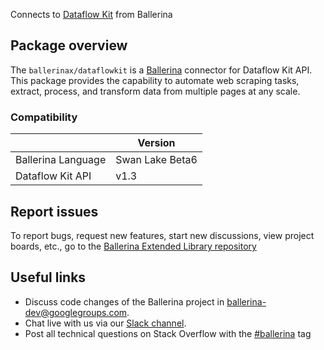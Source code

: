 Connects to [Dataflow Kit](https://dataflowkit.com/doc-api) from Ballerina

## Package overview
The `ballerinax/dataflowkit` is a [Ballerina](https://ballerina.io/) connector for Dataflow Kit API.
This package provides the capability to automate web scraping tasks, extract, process, and transform data from multiple pages at any scale.

### Compatibility
|                    | Version         |
|--------------------|-----------------|
| Ballerina Language | Swan Lake Beta6 | 
| Dataflow Kit API   | v1.3            |

## Report issues
To report bugs, request new features, start new discussions, view project boards, etc., go to the [Ballerina Extended Library repository](https://github.com/ballerina-platform/ballerina-extended-library)

## Useful links
- Discuss code changes of the Ballerina project in [ballerina-dev@googlegroups.com](mailto:ballerina-dev@googlegroups.com).
- Chat live with us via our [Slack channel](https://ballerina.io/community/slack/).
- Post all technical questions on Stack Overflow with the [#ballerina](https://stackoverflow.com/questions/tagged/ballerina) tag
